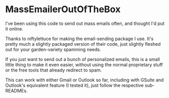 # MassEmailerOutOfTheBox
I've been using this code to send out mass emails often, and thought I'd put it online.

Thanks to niftylettuce for making the email-sending package I use. It's pretty much a slightly packaged version of their code, just slightly fleshed out for your garden-variety spamming needs.

If you just want to send out a bunch of personalized emails, this is a small little thing to make it even easier, without using the normal proprietary stuff or the free tools that already redirect to spam.

This can work with either Gmail or Outlook so far, including with GSuite and Outlook's equivalent feature (I tested it), just follow the respective sub-READMEs.
